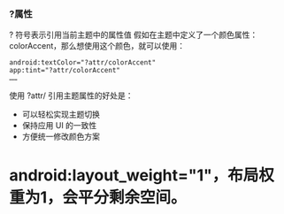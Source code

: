 ### ?属性
? 符号表示引用当前主题中的属性值
假如在主题中定义了一个颜色属性：colorAccent，那么想使用这个颜色，就可以使用：
```#xml
android:textColor="?attr/colorAccent"
app:tint="?attr/colorAccent"
……
```
使用 ?attr/ 引用主题属性的好处是：
- 可以轻松实现主题切换
- 保持应用 UI 的一致性
- 方便统一修改颜色方案

# android:layout_weight="1"，布局权重为1，会平分剩余空间。